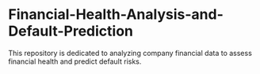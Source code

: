 # Financial-Health-Analysis-and-Default-Prediction
This repository is dedicated to analyzing company financial data to assess financial health and predict default risks. 
